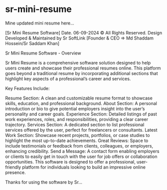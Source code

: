 # sr-mini-resume
Mine updated mini resume here...

[Sr Mini Resume Software] Date. 06-09-2024
© All Rights Reserved. Design Developed & Maintained by Sr SoftLink 
[Founder & CEO => Md Shaddam Hossein/Sr Saddam Khan]

Sr Mini Resume Software - Overview

Sr Mini Resume is a comprehensive software solution designed to help users create and showcase their professional resumes online. 
This platform goes beyond a traditional resume by incorporating additional sections that highlight key aspects of a professional’s career and services.


Key Features Include:

Resume Section: A clean and customizable resume format to showcase skills, education, and professional background.
About Section: A personal introduction or bio to give potential employers insight into the user’s personality and career goals.
Experience Section: Detailed listings of past work experiences, roles, and responsibilities, providing a clear career trajectory.
Services Section: A dedicated section to list professional services offered by the user, perfect for freelancers or consultants.
Latest Work Section: Showcase recent projects, portfolios, or case studies to highlight the most up-to-date achievements.
Great Reviews: Space to include testimonials or feedback from clients, colleagues, or employers, enhancing credibility.
Send a Message: A contact form enabling employers or clients to easily get in touch with the user for job offers or collaboration opportunities.
This software is designed to offer a professional, user-friendly platform for individuals looking to build an impressive online presence.


Thanks for using the software by Sr...





